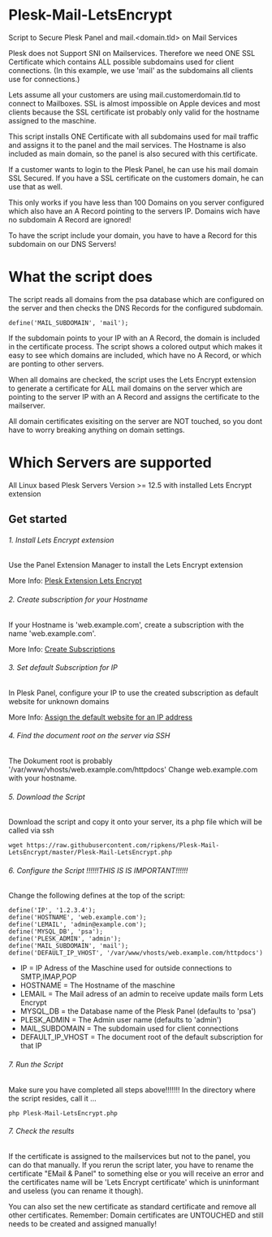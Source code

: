 # Plesk-Mail-LetsEncrypt
Script to Secure Plesk Panel and mail.&lt;domain.tld> on Mail Services

Plesk does not Support SNI on Mailservices. Therefore we need ONE SSL Certificate which contains ALL possible subdomains used for client connections. (In this example, we use 'mail' as the subdomains all clients use for connections.)

Lets assume all your customers are using mail.customerdomain.tld to connect to Mailboxes. SSL is almost impossible on Apple devices and most clients because the SSL certificate ist probably only valid for the hostname assigned to the maschine.

This script installs ONE Certificate with all subdomains used for mail traffic and assigns it to the panel and the mail services.
The Hostname is also included as main domain, so the panel is also secured with this certificate.

If a customer wants to login to the Plesk Panel, he can use his mail domain SSL Secured.
If you have a SSL certificate on the customers domain, he can use that as well.

This only works if you have less than 100 Domains on you server configured which also have an A Record pointing to the servers IP.
Domains wich have no subdomain A Record are ignored!

To have the script include your domain, you have to have a Record for this subdomain on our DNS Servers!

# What the script does

The script reads all domains from the psa database which are configured on the server and then checks the DNS Records for the configured subdomain.

```define('MAIL_SUBDOMAIN', 'mail');```

If the subdomain points to your IP with an A Record, the domain is included in the certificate process. The script shows a colored output which makes it easy to see which domains are included, which have no A Record, or which are ponting to other servers.

When all domains are checked, the script uses the Lets Encrypt extension to generate a certificate for ALL mail domains on the server  which are pointing to the server IP with an A Record and assigns the certificate to the mailserver.

All domain certificates exisiting on the server are NOT touched, so you dont have to worry breaking anything on domain settings.

# Which Servers are supported

All Linux based Plesk Servers Version >= 12.5 with installed Lets Encrypt extension

## Get started

###### 1. Install Lets Encrypt extension

Use the Panel Extension Manager to install the Lets Encrypt extension

More Info: [Plesk Extension Lets Encrypt](https://www.plesk.com/extensions/letsencrypt/)

###### 2. Create subscription for your Hostname

If your Hostname is 'web.example.com', create a subscription with the name 'web.example.com'.

More Info: [Create Subscriptions](https://docs.plesk.com/en-US/onyx/administrator-guide/customers-and-resellers/hosting-plans-and-subscriptions/managing-subscriptions.65125/)

###### 3. Set default Subscription for IP

In Plesk Panel, configure your IP to use the created subscription as default website for unknown domains

More Info: [Assign the default website for an IP address](https://docs.plesk.com/en-US/onyx/administrator-guide/server-administration/ip-addresses-management.59410/)

###### 4. Find the document root on the server via SSH

The Dokument root is probably '/var/www/vhosts/web.example.com/httpdocs'
Change web.example.com with your hostname.

###### 5. Download the Script

Download the script and copy it onto your server, its a php file which will be called via ssh

```wget https://raw.githubusercontent.com/ripkens/Plesk-Mail-LetsEncrypt/master/Plesk-Mail-LetsEncrypt.php```

###### 6. Configure the Script !!!!!!THIS IS IS IMPORTANT!!!!!!

Change the following defines at the top of the script:

```
define('IP', '1.2.3.4');
define('HOSTNAME', 'web.example.com');
define('LEMAIL', 'admin@example.com');
define('MYSQL_DB', 'psa');
define('PLESK_ADMIN', 'admin');
define('MAIL_SUBDOMAIN', 'mail');
define('DEFAULT_IP_VHOST', '/var/www/vhosts/web.example.com/httpdocs')
```

- IP = IP Adress of the Maschine used for outside connections to SMTP,IMAP,POP
- HOSTNAME = The Hostname of the maschine
- LEMAIL = The Mail adress of an admin to receive update mails form Lets Encrypt
- MYSQL_DB = the Database name of the Plesk Panel (defaults to 'psa')
- PLESK_ADMIN = The Admin user name (defaults to 'admin')
- MAIL_SUBDOMAIN = The subdomain used for client connections
- DEFAULT_IP_VHOST = The document root of the default subscription for that IP

###### 7. Run the Script

Make sure you have completed all steps above!!!!!!!
In the directory where the script resides, call it ...

```
php Plesk-Mail-LetsEncrypt.php
```

###### 7. Check the results

If the certificate is assigned to the mailservices but not to the panel, you can do that manually.
If you rerun the script later, you have to rename the certificate "EMail & Panel" to something else or you will receive an error and the certificates name will be 'Lets Encrypt certificate' which is uninformant and useless (you can rename it though).

You can also set the new certificate as standard certificate and remove all other certificates.
Remember: Domain certificates are UNTOUCHED and still needs to be created and assigned manually!
